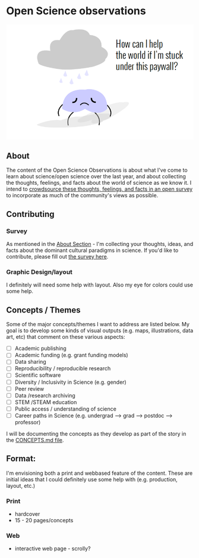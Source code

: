 # Open Science observations

![](assets/img/under-a-paywall.png)

## About
<!--The Open Science Observations is a book and web based feature that attempts to catalog some of the artifacts of the dominant cultural paradigms in science. Some examples include the cultures around academic publishing, academic funding, data sharing, diversity and inclusivity in science, etc. The project is a sort of "capstone" of my Mozilla Science Fellowship to sum up the current perspectives on science and what aspects of science could be improved, how those aspects might be improved, and why those aspects are broken.-->

The content of the Open Science Observations is about what I've come to learn about science/open science over the last year, and about collecting the thoughts, feelings, and facts about the world of science as we know it. I intend to [crowdsource these thoughts, feelings, and facts in an open survey](http://goo.gl/forms/oE720zs7m56sScl33) to incorporate as much of the community's views as possible.


## Contributing
### Survey 

As mentioned in the [About Section](##about) - I'm collecting your thoughts, ideas, and facts about the dominant cultural paradigms in science. If you'd like to contribute, please fill out [the survey here](http://goo.gl/forms/oE720zs7m56sScl33).

### Graphic Design/layout
I definitely will need some help with layout. Also my eye for colors could use some help. 


## Concepts / Themes

Some of the major concepts/themes I want to address are listed below. My goal is to develop some kinds of visual outputs (e.g. maps, illustrations, data art, etc) that comment on these various aspects:

* [ ] Academic publishing
* [ ] Academic funding (e.g. grant funding models)
* [ ] Data sharing
* [ ] Reproducibility / reproducible research
* [ ] Scientific software
* [ ] Diversity / Inclusivity in Science (e.g. gender)
* [ ] Peer review
* [ ] Data /research archiving
* [ ] STEM /STEAM education
* [ ] Public access / understanding of science
* [ ] Career paths in Science (e.g. undergrad --> grad --> postdoc --> professor)

I will be documenting the concepts as they develop as part of the story in the [CONCEPTS.md file](CONCEPTS.md).

## Format:
I'm envisioning both a print and webbased feature of the content. These are initial ideas that I could definitely use some help with (e.g. production, layout, etc.)
### Print
* hardcover
* 15 - 20 pages/concepts

### Web
* interactive web page - scrolly?
